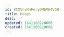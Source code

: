 ```yaml
---
id: 8CXVnvHnFeryOMbVH4VGR
title: Heaps
desc: ''
updated: 1641160228608
created: 1641160228608
---
```


